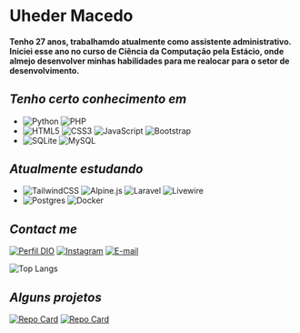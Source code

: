 # Uheder Macedo

#### Tenho 27 anos, trabalhamdo atualmente como assistente administrativo. Iniciei esse ano no curso de Ciência da Computação pela Estácio, onde almejo desenvolver minhas habilidades para me realocar para o setor de desenvolvimento.


## *Tenho certo conhecimento em*
* ![Python](https://img.shields.io/badge/python-3670A0?style=for-the-badge&logo=python&logoColor=ffdd54)  ![PHP](https://img.shields.io/badge/PHP-777BB4?style=for-the-badge&logo=php&logoColor=white)
* ![HTML5](https://img.shields.io/badge/html5-%23E34F26.svg?style=for-the-badge&logo=html5&logoColor=white) ![CSS3](https://img.shields.io/badge/css3-%231572B6.svg?style=for-the-badge&logo=css3&logoColor=white) ![JavaScript](https://img.shields.io/badge/javascript-%23323330.svg?style=for-the-badge&logo=javascript&logoColor=%23F7DF1E) ![Bootstrap](https://img.shields.io/badge/bootstrap-%238511FA.svg?style=for-the-badge&logo=bootstrap&logoColor=white)
* ![SQLite](https://img.shields.io/badge/sqlite-%2307405e.svg?style=for-the-badge&logo=sqlite&logoColor=white) ![MySQL](https://img.shields.io/badge/MySQL-00000F?style=for-the-badge&logo=mysql&logoColor=white) 

## *Atualmente estudando*
* ![TailwindCSS](https://img.shields.io/badge/tailwindcss-%2338B2AC.svg?style=for-the-badge&logo=tailwind-css&logoColor=white) ![Alpine.js](https://img.shields.io/badge/alpinejs-silver.svg?style=for-the-badge&logo=alpinedotjs&logoColor=%238BC0D0) ![Laravel](https://img.shields.io/badge/Laravel-FF2D20?style=for-the-badge&logo=laravel&logoColor=white) ![Livewire](https://img.shields.io/badge/livewire-%234e56a6.svg?style=for-the-badge&logo=livewire&logoColor=white)
* ![Postgres](https://img.shields.io/badge/postgres-%23316192.svg?style=for-the-badge&logo=postgresql&logoColor=white) ![Docker](https://img.shields.io/badge/docker-%230db7ed.svg?style=for-the-badge&logo=docker&logoColor=white)

## *Contact me*
[![Perfil DIO](https://img.shields.io/badge/-Meu%20Perfil%20na%20DIO-30A3DC?style=for-the-badge)](https://www.dio.me/users/uheders)
[![Instagram](https://img.shields.io/badge/-Instagram-%23E4405F?style=for-the-badge&logo=instagram&logoColor=white)](https://www.instagram.com/uheder_macedo/)
[![E-mail](https://img.shields.io/badge/-Email-000?style=for-the-badge&logo=microsoft-outlook&logoColor=007BFF)](mailto:dev.usmacedo@outlook.com)

![Top Langs](https://github-readme-stats-git-masterrstaa-rickstaa.vercel.app/api/top-langs/?username=uheder)

## *Alguns projetos*
[![Repo Card](https://github-readme-stats.vercel.app/api/pin/?username=uheder&repo=Name-Format-auto)](https://github.com/uheder/Name-Format-auto)
[![Repo Card](https://github-readme-stats.vercel.app/api/pin/?username=uheder&repo=jobs-laracast)](https://github.com/uheder/jobs-laracast)
